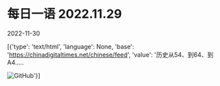 # 每日一语 2022.11.29

2022-11-30

[{'type': 'text/html', 'language': None, 'base': 'https://chinadigitaltimes.net/chinese/feed', 'value': '历史从54、到64、到A4&#8230;.. 

![GitHub](https://chinadigitaltimes.net/chinese/files/2022/11/2022.11.29.2.jpg)'}]